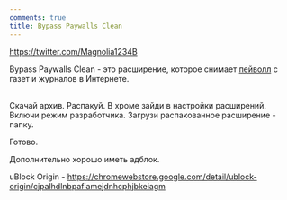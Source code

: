 ```yaml
---
comments: true
title: Bypass Paywalls Clean
---
```


<https://twitter.com/Magnolia1234B>

Bypass Paywalls Clean - это расширение, которое снимает [пейволл](https://ru.wikipedia.org/wiki/%D0%9F%D0%B5%D0%B9%D0%B2%D0%BE%D0%BB%D0%BB) c газет и журналов в Интернете.
<br><br>

Скачай архив. Распакуй. В хроме зайди в настройки расширений. Включи режим разработчика. Загрузи распакованное расширение - папку.

Готово.

Дополнительно хорошо иметь адблок.

uBlock Origin - <https://chromewebstore.google.com/detail/ublock-origin/cjpalhdlnbpafiamejdnhcphjbkeiagm>
